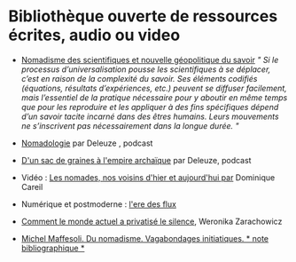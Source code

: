 # Bibliothèque ouverte de ressources écrites, audio ou video

- [Nomadisme des scientifiques et nouvelle géopolitique du savoir](http://www.cairn.info/revue-internationale-des-sciences-sociales-2001-2-page-341.html) _" Si le processus d’universalisation pousse les scientifiques à se déplacer, c’est en raison de la complexité du savoir. Ses éléments codifiés (équations, résultats d’expériences, etc.) peuvent se diffuser facilement, mais l’essentiel de la pratique nécessaire pour y aboutir en même temps que pour les reproduire et les appliquer à des fins spécifiques dépend d’un savoir tacite incarné dans des êtres humains. Leurs mouvements ne s’inscrivent pas nécessairement dans la longue durée. "_

- [Nomadologie](https://youtu.be/2MeC5uC48Kk) par Deleuze , podcast

- [D'un sac de graines à l'empire archaïque](https://youtu.be/X55HCa2_BHI) par Deleuze, podcast

- Vidéo : [Les nomades, nos voisins d'hier et aujourd'hui par](https://www.youtube.com/watch?v=EIkTcWcXclw&feature=youtu.be) Dominique Careil

- Numérique et postmoderne : [l'ere des flux](http://laurent.jullier.free.fr/TEL/LJ2009_Flussi.pdf)

- [Comment le monde actuel a privatisé le silence](http://www.telerama.fr/idees/comment-le-monde-actuel-a-privatise-le-silence,138904.php#EI7rz5ziWytDzh4b.01),  Weronika Zarachowicz

- [Michel Maffesoli. Du nomadisme. Vagabondages initiatiques. * note bibliographique * ](http://www.persee.fr/doc/agora_1268-5666_1997_num_10_1_1574_t12_0132_0000_2)

